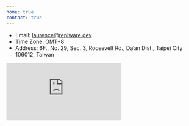 ```yaml
---
home: true
contact: true
---
```

- Email: laurence@replware.dev
- Time Zone: GMT+8
- Address: 6F., No. 29, Sec. 3, Roosevelt Rd., Da’an Dist., Taipei City 106012, Taiwan

<iframe src="https://www.google.com/maps/embed?pb=!1m18!1m12!1m3!1d3615.305181711289!2d121.52306364952067!3d25.023715244781396!2m3!1f0!2f0!3f0!3m2!1i1024!2i768!4f13.1!3m3!1m2!1s0x3442a9901f4c9437%3A0x5d298d8995ffa04!2zMTAw5Y-w5YyX5biC5aSn5a6J5Y2A576F5pav56aP6Lev5LiJ5q61MjnomZ8!5e0!3m2!1szh-TW!2stw!4v1617002997170!5m2!1szh-TW!2stw" style="border:0;" allowfullscreen="" loading="lazy"></iframe>
